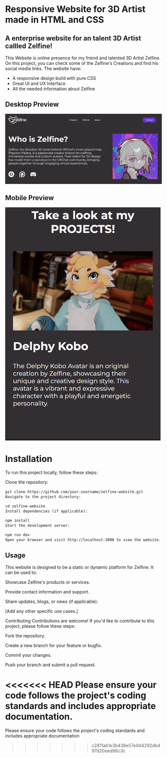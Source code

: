# Responsive Website for 3D Artist made in HTML and CSS

## A enterprise website for an talent 3D Artist callled Zelfine!

This Website is online presence for my friend and talented 3D Artist Zelfine. On this project, you can check some of
the Zelfine's Creations and find his social media links. The website have:

* A responsive design build with pure CSS
* Great UI and UX Interface
* All the needed information about Zelfine

## Desktop Preview
![website preview](img/image.png)

## Mobile Preview
![mobile Preview](img/image-1.png)

# Installation

To run this project locally, follow these steps:

Clone the repository:

```console
git clone https://github.com/your-username/zelfine-website.git
Navigate to the project directory:
````

```console
cd zelfine-website
Install dependencies (if applicable):
```

```console
npm install
Start the development server:
```

```console
npm run dev
Open your browser and visit http://localhost:3000 to view the website.
```

## Usage
This website is designed to be a static or dynamic platform for Zelfine. It can be used to:

Showcase Zelfine's products or services.

Provide contact information and support.

Share updates, blogs, or news (if applicable).

[Add any other specific use cases.]

Contributing
Contributions are welcome! If you'd like to contribute to this project, please follow these steps:

Fork the repository.

Create a new branch for your feature or bugfix.

Commit your changes.

Push your branch and submit a pull request.

<<<<<<< HEAD
Please ensure your code follows the project's coding standards and includes appropriate documentation.
=======
Please ensure your code follows the project's coding standards and includes appropriate documentation
>>>>>>> c2811ab1e3b438e57e944292db497d20eed96c3c
